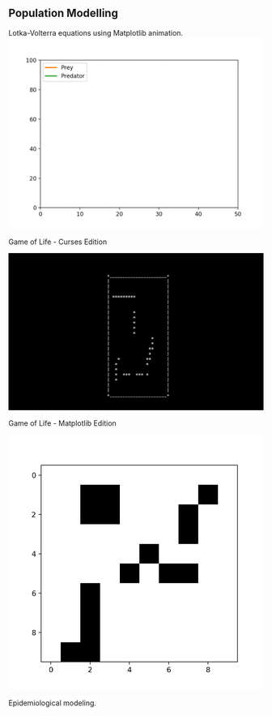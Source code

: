 ## Population Modelling

Lotka-Volterra equations using Matplotlib animation.
![Lotka-Volterra](https://github.com/max-miller/population_modeling/blob/master/lotka_volterra_test.gif?raw=true)

Game of Life - Curses Edition

![Curses GOL](https://github.com/max-miller/population_modeling/blob/master/gol_simulation.gif?raw=true)


Game of Life - Matplotlib Edition

![Matplotlib GOL](https://github.com/max-miller/population_modeling/blob/master/gol_example.gif?raw=true)


Epidemiological modeling.
